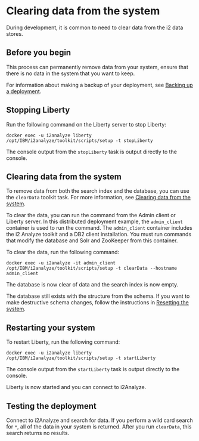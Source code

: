# Clearing data from the system
During development, it is common to need to clear data from the i2 data stores.

## Before you begin
This process can permanently remove data from your system, ensure that there is no data in the system that you want to keep.

For information about making a backup of your deployment, see [Backing up a deployment](https://www.ibm.com/support/knowledgecenter/SSXVXZ/com.ibm.i2.eia.go.live.doc/c_back_up_and_recovery.html).

## Stopping Liberty
Run the following command on the Liberty server to stop Liberty:
```
docker exec -u i2analyze liberty /opt/IBM/i2analyze/toolkit/scripts/setup -t stopLiberty
```
The console output from the `stopLiberty` task is output directly to the console.

## Clearing data from the system
To remove data from both the search index and the database, you can use the `clearData` toolkit task. For more information, see [Clearing data from the system](https://www.ibm.com/support/knowledgecenter/en/SSXVXZ/com.ibm.i2.eia.go.live.doc/t_clearing_data.html).

To clear the data, you can run the command from the Admin client or Liberty server. In this distributed deployment example, the `admin_client` container is used to run the command. The `admin_client` container includes the i2 Analyze toolkit and a DB2 client installation. You must run commands that modify the database and Solr and ZooKeeper from this container.

To clear the data, run the following command:
```
docker exec -u i2analyze -it admin_client /opt/IBM/i2analyze/toolkit/scripts/setup -t clearData --hostname admin_client
```
The database is now clear of data and the search index is now empty.

The database still exists with the structure from the schema. If you want to make destructive schema changes, follow the instructions in [Resetting the system](configure_system_reset.md).

## Restarting your system
To restart Liberty, run the following command:
```
docker exec -u i2analyze liberty /opt/IBM/i2analyze/toolkit/scripts/setup -t startLiberty
```
The console output from the `startLiberty` task is output directly to the console.

Liberty is now started and you can connect to i2Analyze.

## Testing the deployment
Connect to i2Analyze and search for data. If you perform a wild card search for `*`, all of the data in your system is returned. After you run `clearData`, this search returns no results.
